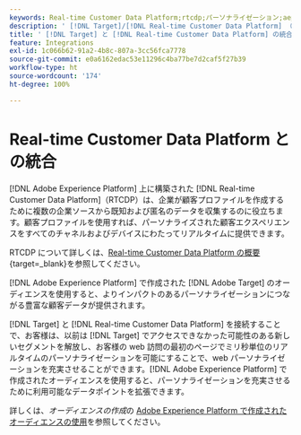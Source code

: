 ```yaml
---
keywords: Real-time Customer Data Platform;rtcdp;パーソナライゼーション;aep オーディエンス;adobe experience platform オーディエンス
description: ' [!DNL Target]/[!DNL Real-time Customer Data Platform] （RTCDP）統合を使用して、より豊富な顧客データとよりインパクトのあるパーソナライゼーションを提供する方法を説明します。'
title: ' [!DNL Target] と [!DNL Real-time Customer Data Platform] の統合方法'
feature: Integrations
exl-id: 1c066b62-91a2-4b8c-807a-3cc56fca7778
source-git-commit: e0a6162edac53e11296c4ba77be7d2caf5f27b39
workflow-type: ht
source-wordcount: '174'
ht-degree: 100%

---
```


# Real-time Customer Data Platform との統合

[!DNL Adobe Experience Platform] 上に構築された [!DNL Real-time Customer Data Platform]（RTCDP）は、企業が顧客プロファイルを作成するために複数の企業ソースから既知および匿名のデータを収集するのに役立ちます。顧客プロファイルを使用すれば、パーソナライズされた顧客エクスペリエンスをすべてのチャネルおよびデバイスにわたってリアルタイムに提供できます。

RTCDP について詳しくは、[Real-time Customer Data Platform の概要](https://experienceleague.adobe.com/docs/experience-platform/rtcdp/overview.html?lang=ja) {target=_blank}を参照してください。

[!DNL Adobe Experience Platform] で作成された [!DNL Adobe Target] のオーディエンスを使用すると、よりインパクトのあるパーソナライゼーションにつながる豊富な顧客データが提供されます。

[!DNL Target] と [!DNL Real-time Customer Data Platform] を接続することで、お客様は、以前は [!DNL Target] でアクセスできなかった可能性のある新しいセグメントを解放し、お客様の web 訪問の最初のページでミリ秒単位のリアルタイムのパーソナライゼーションを可能にすることで、web パーソナライゼーションを充実させることができます。[!DNL Adobe Experience Platform] で作成されたオーディエンスを使用すると、パーソナライゼーションを充実させるために利用可能なデータポイントを拡張できます。

詳しくは、*オーディエンスの作成*&#x200B;の [Adobe Experience Platform で作成されたオーディエンスの使用](/help/main/c-target/c-audiences/audiences.md#aep)を参照してください。
